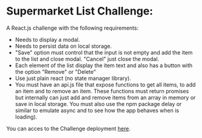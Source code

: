 # Supermarket List Challenge:

A React.js challenge with the following requirements:

- Needs to display a modal.
- Needs to persist data on local storage.
- "Save" option must control that the input is not empty and add the item to the list and close modal. "Cancel" just close the modal.
- Each element of the list display the item text and also has a button with the option "Remove" or "Delete"
- Use just plain react (no state manager library).
- You must have an api.js file that expose functions to get all items, to add an item and to remove an item. These functions must return promises but internally can just add and remove items from an array in memory or save in local storage. You must also use the npm package delay or similar to emulate async and to see how the app behaves when is loading).

You can acces to the Challenge deployment [here](https://supermarketlist.netlify.com/).
